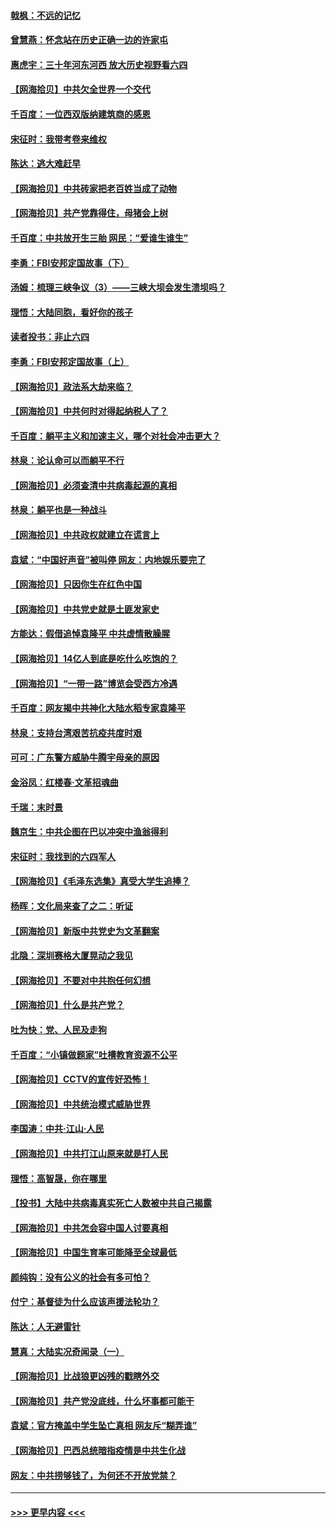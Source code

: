 #### [戟枫：不远的记忆](../pages/nsc993/n13000121.md?t=06050751) 
#### [曾慧燕：怀念站在历史正确一边的许家屯](../pages/nsc993/n13000073.md?t=06050751) 
#### [惠虎宇：三十年河东河西 放大历史视野看六四](../pages/nsc993/n13000018.md?t=06050751) 
#### [【网海拾贝】中共欠全世界一个交代](../pages/nsc993/n12998706.md?t=06050751) 
#### [千百度：一位西双版纳建筑商的感恩](../pages/nsc993/n12998487.md?t=06050751) 
#### [宋征时：我带考卷来维权](../pages/nsc993/n12994088.md?t=06050751) 
#### [陈达：逃大难赶早](../pages/nsc993/n12993569.md?t=06050751) 
#### [【网海拾贝】中共砖家把老百姓当成了动物](../pages/nsc993/n12993483.md?t=06050751) 
#### [【网海拾贝】共产党靠得住，母猪会上树](../pages/nsc993/n12990730.md?t=06050751) 
#### [千百度：中共放开生三胎 网民：“爱谁生谁生”](../pages/nsc993/n12990644.md?t=06050751) 
#### [李勇：FBI安邦定国故事（下）](../pages/nsc993/n12987854.md?t=06050751) 
#### [汤姆：梳理三峡争议（3）——三峡大坝会发生溃坝吗？](../pages/nsc993/n12989806.md?t=06050751) 
#### [理悟：大陆同胞，看好你的孩子](../pages/nsc993/n12989778.md?t=06050751) 
#### [读者投书：非止六四](../pages/nsc993/n12989673.md?t=06050751) 
#### [李勇：FBI安邦定国故事（上）](../pages/nsc993/n12987749.md?t=06050751) 
#### [【网海拾贝】政法系大劫来临？](../pages/nsc993/n12987596.md?t=06050751) 
#### [【网海拾贝】中共何时对得起纳税人了？](../pages/nsc993/n12985578.md?t=06050751) 
#### [千百度：躺平主义和加速主义，哪个对社会冲击更大？](../pages/nsc993/n12985512.md?t=06050751) 
#### [林泉：论认命可以而躺平不行](../pages/nsc993/n12985505.md?t=06050751) 
#### [【网海拾贝】必须查清中共病毒起源的真相](../pages/nsc993/n12984276.md?t=06050751) 
#### [林泉：躺平也是一种战斗](../pages/nsc993/n12984194.md?t=06050751) 
#### [【网海拾贝】中共政权就建立在谎言上](../pages/nsc993/n12981880.md?t=06050751) 
#### [袁斌：“中国好声音”被叫停 网友：内地娱乐要完了](../pages/nsc993/n12981826.md?t=06050751) 
#### [【网海拾贝】只因你生在红色中国](../pages/nsc993/n12979096.md?t=06050751) 
#### [【网海拾贝】中共党史就是土匪发家史](../pages/nsc993/n12976478.md?t=06050751) 
#### [方能达：假借追悼袁隆平 中共虚情散臊腥](../pages/nsc993/n12976396.md?t=06050751) 
#### [【网海拾贝】14亿人到底是吃什么吃饱的？](../pages/nsc993/n12974125.md?t=06050751) 
#### [【网海拾贝】“一带一路”博览会受西方冷遇](../pages/nsc993/n12971787.md?t=06050751) 
#### [千百度：网友揭中共神化大陆水稻专家袁隆平](../pages/nsc993/n12971733.md?t=06050751) 
#### [林泉：支持台湾艰苦抗疫共度时艰](../pages/nsc993/n12971350.md?t=06050751) 
#### [可可：广东警方威胁牛腾宇母亲的原因](../pages/nsc993/n12971100.md?t=06050751) 
#### [金浴凤：红楼春·文革招魂曲](../pages/nsc993/n12970354.md?t=06050751) 
#### [千瑞：末时景](../pages/nsc993/n12970337.md?t=06050751) 
#### [魏京生：中共企图在巴以冲突中渔翁得利](../pages/nsc993/n12970286.md?t=06050751) 
#### [宋征时：我找到的六四军人](../pages/nsc993/n12970213.md?t=06050751) 
#### [【网海拾贝】《毛泽东选集》真受大学生追捧？](../pages/nsc993/n12968779.md?t=06050751) 
#### [杨晖：文化局来查了之二：听证](../pages/nsc993/n12966528.md?t=06050751) 
#### [【网海拾贝】新版中共党史为文革翻案](../pages/nsc993/n12967526.md?t=06050751) 
#### [北隐：深圳赛格大厦晃动之我见](../pages/nsc993/n12967393.md?t=06050751) 
#### [【网海拾贝】不要对中共抱任何幻想](../pages/nsc993/n12965222.md?t=06050751) 
#### [【网海拾贝】什么是共产党？](../pages/nsc993/n12962781.md?t=06050751) 
#### [吐为快：党、人民及走狗](../pages/nsc993/n12962747.md?t=06050751) 
#### [千百度：“小镇做题家”吐槽教育资源不公平](../pages/nsc993/n12962705.md?t=06050751) 
#### [【网海拾贝】CCTV的宣传好恐怖！](../pages/nsc993/n12959984.md?t=06050751) 
#### [【网海拾贝】中共统治模式威胁世界](../pages/nsc993/n12957622.md?t=06050751) 
#### [李国涛：中共‧江山‧人民](../pages/nsc993/n12957502.md?t=06050751) 
#### [【网海拾贝】中共打江山原来就是打人民](../pages/nsc993/n12954345.md?t=06050751) 
#### [理悟：高智晟，你在哪里](../pages/nsc993/n12953115.md?t=06050751) 
#### [【投书】大陆中共病毒真实死亡人数被中共自己揭露](../pages/nsc993/n12953050.md?t=06050751) 
#### [【网海拾贝】中共怎会容中国人讨要真相](../pages/nsc993/n12952161.md?t=06050751) 
#### [【网海拾贝】中国生育率可能降至全球最低](../pages/nsc993/n12948793.md?t=06050751) 
#### [颜纯钩：没有公义的社会有多可怕？](../pages/nsc993/n12947626.md?t=06050751) 
#### [付宁：基督徒为什么应该声援法轮功？](../pages/nsc993/n12947233.md?t=06050751) 
#### [陈达：人无避雷针](../pages/nsc993/n12947098.md?t=06050751) 
#### [慧真：大陆实况奇闻录（一）](../pages/nsc993/n12945811.md?t=06050751) 
#### [【网海拾贝】比战狼更凶残的戳瞎外交](../pages/nsc993/n12945717.md?t=06050751) 
#### [【网海拾贝】共产党没底线，什么坏事都可能干](../pages/nsc993/n12942090.md?t=06050751) 
#### [袁斌：官方掩盖中学生坠亡真相 网友斥“糊弄谁”](../pages/nsc993/n12942029.md?t=06050751) 
#### [【网海拾贝】巴西总统暗指疫情是中共生化战](../pages/nsc993/n12938999.md?t=06050751) 
#### [网友：中共捞够钱了，为何还不开放党禁？](../pages/nsc993/n12938952.md?t=06050751) 

----
#### [ >>> 更早内容 <<< ](../indexes/nsc993-earlier.md)
